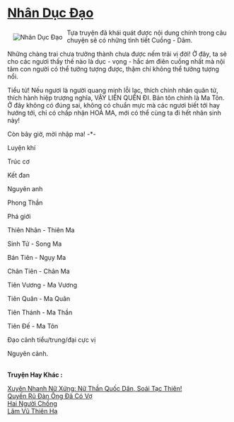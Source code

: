 <a href="https://utruyen.com/truyen/nhan-duc-dao/19212/" title="Nhân Dục Đạo"><h1>Nhân Dục Đạo</h1></a><div style="display:table"><img align="right" style="float: left; padding: 10px;" src="https://utruyen.com/images/story/200x260/nhan-duc-dao.jpg" alt="Nhân Dục Đạo">Tựa truyện đã khái quát được nội dung chính trong câu chuyện sẽ có những tình tiết Cuồng - Dâm. <p></p>Những chàng trai chưa trưởng thành chưa được nếm trãi vị đời! Ở đây, ta sẽ cho các ngươi thấy thế nào là dục - vọng - hắc ám điên cuồng nhất mà nội tâm con người có thể tưởng tượng được, thậm chí không thể tưởng tượng nổi.<p></p>Tiểu tử! Nếu ngươi là người quang minh lỗi lạc, thích chính nhân quân tử, thích hành hiệp trượng nghĩa, VẬY LIỀN QUÊN ĐI. Bản tôn chính là Ma Tôn. Ở đây không có đúng sai, không có chuẩn mực mà các ngươi biết tới hay hướng tới, chỉ có chấp nhận HOÁ MA, mới có thể cùng ta đi hết nhân sinh này!<p></p>Còn bây giờ, mời nhập ma! -*-<p></p>Luyện khí<p></p>Trúc cơ<p></p>Kết đan<p></p>Nguyên anh<p></p>Phong Thần<p></p>Phá giới<p></p>Thiên Nhân - Thiên Ma<p></p>Sinh Tử - Song Ma<p></p>Bán Tiên - Ngụy Ma<p></p>Chân Tiên - Chân Ma<p></p>Tiên Vương - Ma Vương<p></p>Tiên Quân - Ma Quân<p></p>Tiên Thánh - Ma Thần<p></p>Tiên Đế - Ma Tôn<p></p>Đạo cảnh tiểu/trung/đại cực vị<p></p>Nguyên cảnh.</div><p><br><b>Truyện Hay Khác :</b></p><a href="https://utruyen.com/truyen/xuyen-nhanh-nu-xung-nu-than-quoc-dan-soai-tac-thien/19208/" alt="Xuyên Nhanh Nữ Xứng: Nữ Thần Quốc Dân, Soái Tạc Thiên!">Xuyên Nhanh Nữ Xứng: Nữ Thần Quốc Dân, Soái Tạc Thiên!</a><br/><a href="https://github.com/quanluxury/ngontinhhot/tree/master/truyenhay/19225/" alt="Quyến Rũ Đàn Ông Đã Có Vợ">Quyến Rũ Đàn Ông Đã Có Vợ</a><br/><a href="https://www.flickr.com/photos/184340401@N07/48818679763/" alt="Hai Người Chồng">Hai Người Chồng</a><br/><a href="https://github.com/quanluxury/ngontinhhot/tree/master/truyenhay/19114/" alt="Lâm Vũ Thiên Hạ">Lâm Vũ Thiên Hạ</a><br/>